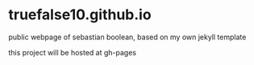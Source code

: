 # truefalse10.github.io
public webpage of sebastian boolean, based on my own jekyll template

this project will be hosted at gh-pages
